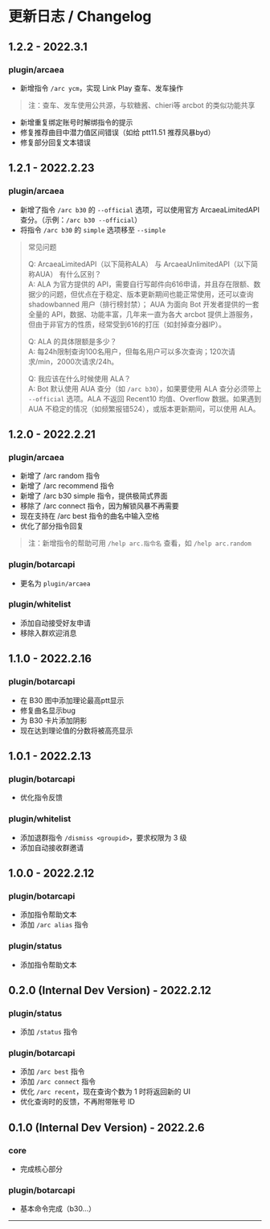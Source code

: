 # 更新日志 / Changelog

## 1.2.2 - 2022.3.1
### plugin/arcaea
- 新增指令 `/arc ycm`，实现 Link Play 查车、发车操作
> 注：查车、发车使用公共源，与软糖酱、chieri等 arcbot 的类似功能共享
- 新增重复绑定账号时解绑指令的提示
- 修复推荐曲目中潜力值区间错误（如给 ptt11.51 推荐风暴byd）
- 修复部分回复文本错误

## 1.2.1 - 2022.2.23
### plugin/arcaea
- 新增了指令 `/arc b30` 的 `--official` 选项，可以使用官方 ArcaeaLimitedAPI 查分。（示例：`/arc b30 --official`）
- 将指令 `/arc b30` 的 `simple` 选项移至 `--simple`

> 常见问题
> 
> Q: ArcaeaLimitedAPI（以下简称ALA） 与 ArcaeaUnlimitedAPI（以下简称AUA） 有什么区别？  
> A: ALA 为官方提供的 API，需要自行写邮件向616申请，并且存在限额、数据少的问题，但优点在于稳定、版本更新期间也能正常使用，还可以查询 shadowbanned 用户（排行榜封禁）；
> AUA 为面向 Bot 开发者提供的一套全量的 API，数据、功能丰富，几年来一直为各大 arcbot 提供上游服务，但由于非官方的性质，经常受到616的打压（如封掉查分器IP）。
>
> Q: ALA 的具体限额是多少？  
> A: 每24h限制查询100名用户，但每名用户可以多次查询；120次请求/min，2000次请求/24h。
>
> Q: 我应该在什么时候使用 ALA？  
> A: Bot 默认使用 AUA 查分（如 `/arc b30`），如果要使用 ALA 查分必须带上 `--official` 选项。ALA 不返回 Recent10 均值、Overflow 数据。如果遇到 AUA 不稳定的情况（如频繁报错524），或版本更新期间，可以使用 ALA。

## 1.2.0 - 2022.2.21
### plugin/arcaea
- 新增了 /arc random 指令
- 新增了 /arc recommend 指令
- 新增了 /arc b30 simple 指令，提供极简式界面
- 移除了 /arc connect 指令，因为解锁风暴不再需要
- 现在支持在 /arc best 指令的曲名中输入空格
- 优化了部分指令回复

> 注：新增指令的帮助可用 `/help arc.指令名` 查看，如 `/help arc.random`

### plugin/botarcapi
- 更名为 `plugin/arcaea`

### plugin/whitelist
- 添加自动接受好友申请
- 移除入群欢迎消息


## 1.1.0 - 2022.2.16
### plugin/botarcapi
- 在 B30 图中添加理论最高ptt显示
- 修复曲名显示bug
- 为 B30 卡片添加阴影
- 现在达到理论值的分数将被高亮显示


## 1.0.1 - 2022.2.13
### plugin/botarcapi
- 优化指令反馈

### plugin/whitelist
- 添加退群指令 `/dismiss <groupid>`，要求权限为 3 级
- 添加自动接收群邀请


## 1.0.0 - 2022.2.12
### plugin/botarcapi
- 添加指令帮助文本
- 添加 `/arc alias` 指令

### plugin/status
- 添加指令帮助文本


## 0.2.0 (Internal Dev Version) - 2022.2.12
### plugin/status
- 添加 `/status` 指令

### plugin/botarcapi
- 添加 `/arc best` 指令
- 添加 `/arc connect` 指令
- 优化 `/arc recent`，现在查询个数为 1 时将返回新的 UI
- 优化查询时的反馈，不再附带账号 ID


## 0.1.0 (Internal Dev Version) - 2022.2.6
### core
- 完成核心部分

### plugin/botarcapi
- 基本命令完成（b30...）

---
